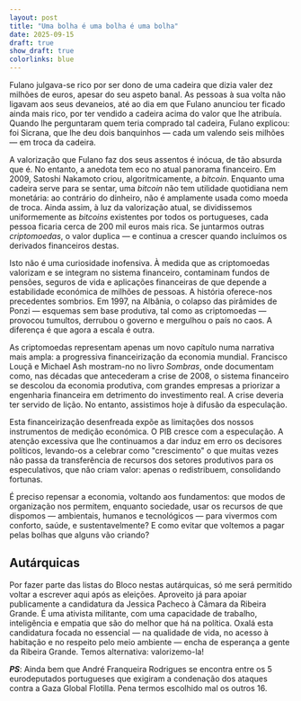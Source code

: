 ```yaml
---
layout: post
title: "Uma bolha é uma bolha é uma bolha"
date: 2025-09-15
draft: true
show_draft: true
colorlinks: blue
---
```


Fulano julgava-se rico por ser dono de uma cadeira que dizia valer dez milhões de euros, apesar do seu aspeto banal. As pessoas à sua volta não ligavam aos seus devaneios, até ao dia em que Fulano anunciou ter ficado ainda mais rico, por ter vendido a cadeira acima do valor que lhe atribuía. Quando lhe perguntaram quem teria comprado tal cadeira, Fulano explicou: foi Sicrana, que lhe deu dois banquinhos — cada um valendo seis milhões — em troca da cadeira.

A valorização que Fulano faz dos seus assentos é inócua, de tão absurda que é. No entanto, a anedota tem eco no atual panorama financeiro. Em 2009, Satoshi Nakamoto criou, algoritmicamente, a *bitcoin*. Enquanto uma cadeira serve para se sentar, uma *bitcoin* não tem utilidade quotidiana nem monetária: ao contrário do dinheiro, não é amplamente usada como moeda de troca. Ainda assim, à luz da valorização atual, se dividissemos uniformemente as *bitcoins* existentes por todos os portugueses, cada pessoa ficaria cerca de 200 mil euros mais rica. Se juntarmos outras *criptomoedas*, o valor duplica — e continua a crescer quando incluímos os derivados financeiros destas.

Isto não é uma curiosidade inofensiva. À medida que as criptomoedas valorizam e se integram no sistema financeiro, contaminam fundos de pensões, seguros de vida e aplicações financeiras de que depende a estabilidade económica de milhões de pessoas. A história oferece-nos precedentes sombrios. Em 1997, na Albânia, o colapso das pirâmides de Ponzi — esquemas sem base produtiva, tal como as criptomoedas — provocou tumultos, derrubou o governo e mergulhou o país no caos. A diferença é que agora a escala é outra.

As criptomoedas representam apenas um novo capítulo numa narrativa mais ampla: a progressiva financeirização da economia mundial. Francisco Louçã e Michael Ash mostram-no no livro *Sombras*, onde documentam como, nas décadas que antecederam a crise de 2008, o sistema financeiro se descolou da economia produtiva, com grandes empresas a priorizar a engenharia financeira em detrimento do investimento real. A crise deveria ter servido de lição. No entanto, assistimos hoje à difusão da especulação.

Esta financeirização desenfreada expõe as limitações dos nossos instrumentos de medição económica. O PIB cresce com a especulação. A atenção excessiva que lhe continuamos a dar induz em erro os decisores políticos, levando-os a celebrar como "crescimento" o que muitas vezes não passa da transferência de recursos dos setores produtivos para os especulativos, que não criam valor: apenas o redistribuem, consolidando fortunas.

É preciso repensar a economia, voltando aos fundamentos: que modos de organização nos permitem, enquanto sociedade, usar os recursos de que dispomos — ambientais, humanos e tecnológicos — para vivermos com conforto, saúde, e sustentavelmente? E como evitar que voltemos a pagar pelas bolhas que alguns vão criando?

## Autárquicas

Por fazer parte das listas do Bloco nestas autárquicas, só me será permitido voltar a escrever aqui após as eleições. Aproveito já para apoiar publicamente a candidatura da Jessica Pacheco à Câmara da Ribeira Grande. É uma ativista militante, com uma capacidade de trabalho, inteligência e empatia que são do melhor que há na política. Oxalá esta candidatura focada no essencial — na qualidade de vida, no acesso à habitação e no respeito pelo meio ambiente — encha de esperança a gente da Ribeira Grande. Temos alternativa: valorizemo-la!

***PS***: Ainda bem que André Franqueira Rodrigues se encontra entre os 5 eurodeputados portugueses que exigiram a condenação dos ataques contra a Gaza Global Flotilla. Pena termos escolhido mal os outros 16.
